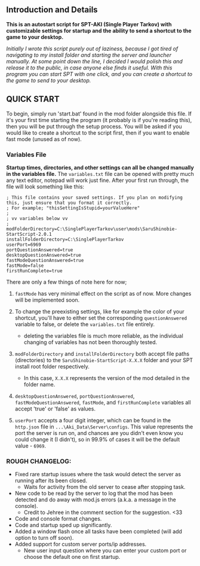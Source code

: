 ## Introduction and Details
**This is an autostart script for SPT-AKI (Single Player Tarkov) with customizable settings for startup and the ability to send a shortcut to the game to your desktop.**


*Initially I wrote this script purely out of laziness, because I got tired of navigating to my install folder and starting the server and launcher manually. At some point down the line, I decided I would polish this and release it to the public, in case anyone else finds it useful. With this program you can start SPT with one click, and you can create a shortcut to the game to send to your desktop.*

## QUICK START

To begin, simply run 'start.bat' found in the mod folder alongside this file.
If it's your first time starting the program (it probably is if you're reading this), then you will be put through the setup process.
You will be asked if you would like to create a shortcut to the script first, then if you want to enable fast mode (unused as of now).

### Variables File
**Startup times, directories, and other settings can all be changed manually in the variables file.**
The `variables.txt` file can be opened with pretty much any text editor, notepad will work just fine.
After your first run through, the file will look something like this:

```
; This file contains your saved settings. If you plan on modifying this, just ensure that you format it correctly.
; For example; "thisSettingIsStupid=yourValueHere"
;
; vv variables below vv
;
modFolderDirectory=C:\SinglePlayerTarkov\user\mods\SaruShinobie-StartScript-2.0.1
installFolderDirectory=C:\SinglePlayerTarkov
userPort=6969
portQuestionAnswered=true
desktopQuestionAnswered=true
fastModeQuestionAnswered=true
fastMode=false
firstRunComplete=true
```

There are only a few things of note here for now;
1. `fastMode` has very minimal effect on the script as of now. More changes will be implemented soon.

2. To change the preexisting settings, like for example the color of your shortcut, you'll have to either set the corresponding `questionAnswered` variable to false, or delete the `variables.txt` file entirely.
    * deleting the variables file is much more reliable, as the individual changing of variables has not been thoroughly tested.

3. `modFolderDirectory` and `installFolderDirectory` both accept file paths (directories) to the `SaruShinobie-StartScript-X.X.X` folder and your SPT install root folder respectively.
    * In this case, `X.X.X` represents the version of the mod detailed in the folder name.

4. `desktopQuestionAnswered`, `portQuestionAnswered`, `fastModeQuestionAnswered`, `fastMode`, and `firstRunComplete` variables all accept 'true' or 'false' as values.

5. `userPort` accepts a four digit integer, which can be found in the `http.json` file in `...\Aki_Data\Server\configs`. This value represents the port the server is run on, and chances are you didn't even know you could change it (I didn't), so in 99.9% of cases it will be the default value - `6969`.

### ROUGH CHANGELOG:

* Fixed rare startup issues where the task would detect the server as running after its been closed.
    - Waits for activity from the old server to cease after stopping task.
* New code to be read by the server to log that the mod has been detected and do away with mod.js errors (a.k.a. a message in the console).
    - Credit to Jehree in the comment section for the suggestion. <33
* Code and console format changes.
* Code and startup sped up significantly.
* Added a window flash once all tasks have been completed (will add option to turn off soon).
* Added support for custom server ports/ip addresses.
    - New user input question where you can enter your custom port or choose the default one on first startup.
